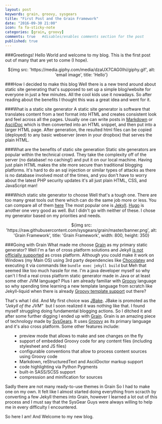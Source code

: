 ```yaml
---
layout: post
keywords: grain, groovy, sysgears
title: "First Post and the Grain Framework"
date: "2016-09-30 21:00"
icon: fa fa-sticky-note
categories: [grain, groovy]
comments: true   #disables/enables comments section for the post
published: true
---
```

###Greetings!
Hello World and welcome to my blog. This is the first post out of many that are yet to come (I hope).
<!--more-->

<center>
${img src: 'https://media.giphy.com/media/dzaUX7CAG0Ihi/giphy.gif', alt: 'email image', title: 'Hello'}
</center>

###How I decided to make this blog
Well there is a new trend around about static site generating that's supposed to set up a simple blog/website for everyone in just a few minutes.
All the cool kids use it nowadays. So after reading about the benefits I thought this was a great idea and went for it.

###What is a static site generator
A static site generator is software that translates content from a text format into HTML and creates consistent look and feel across all the pages. Usually one
can write posts in [Markdown] or [AsciiDoc] which is then converted into an HTML snippet, and then put into a larger HTML page. After generation, the resulted html
files can be copied (deployed) to any basic webserver (even in your dropbox) that serves the plain HTML.

###What are the benefits of static site generation
Static site generators are popular within the technical crowd. They take the complexity off of the server (no database! no caching!)
and put it on our local machine. Having just plain HTML makes the site more secure than traditional blogging platforms. It's hard to do an sql injection
or similar types of attacks as there is no database involved most of the times, and you don't have to worry about the latest PHP security updates 
it's all just plain HTML, CSS, and JavaScript man!

###Which static site generator to choose
Well that's a tough one. There are too many great tools out there which can do the same job more or less. You can compare all of them [here][staticgen]
The most popular one is [Jekyll]. [Hugo] is another one very good as well. But I didn't go with neither of these. I chose my generator based on my priorities and needs.

<center>
${img src: 'https://raw.githubusercontent.com/sysgears/grain/master/banner.png', alt: 'Grain Framework', title: 'Grain Framework', width: 800, height: 350}
</center>

###Going with Grain
What made me choose [Grain] as my primary static generator? Well I'm a fan of cross platform solutions and Jekyll [is not officially supported][JekyllWindows] as 
cross platform. Although you could make it work on Windows (my Main OS) using 3rd party dependencies like [Chocolatey] and executing it via commands like 
`bundle exec jekyll build` but Meh that seemed like too much hassle for me. I'm a java developer myself so why can't I find a real cross platform static generator
made in Java or at least some other JVM language? Plus I am already familiar with [Groovy] language so why spending time learning a new template language from
scratch like Jekyll-liquid when there is already [Groovy template support] out there?

That's what I did. And My first choice was [JBake]. JBake is promoted as the _"Jekyll of the JVM"_ &nbsp;but I soon realized it was nothing like that. 
I found myself struggling doing fundamental blogging actions. So I ditched it and after some further digging I ended up with [Grain]. 
Grain is an amazing piece of technology made by [SysGears]. It uses [Groovy] as its primary language and it's also cross platform. Some other features include:

<ul><ul type="disc">
<li>preview mode that allows to make and see changes on the fly</li>
<li>support of embedded Groovy code for any content files (including stylesheet and JS files)</li>
<li>configurable conventions that allow to process content sources using Groovy code</li>
<li>Markdown, reStructuredText and AsciiDoctor markup support</li>
<li>code highlighting via Python Pygments</li>
<li>built-in SASS/SCSS support</li>
<li>compression and minification for sources</li>
</ul></ul>

Sadly there are not many ready-to-use themes in Grain So I had to make one on my own. It felt like I almost started doing everything from scracth by converting 
a few Jekyll themes into Grain, however I learned a lot out of this process and I must say that the SysGear Guys were always willing to help me in every difficulty
I encountered.

So here I am! And Welcome to my new blog.

[SysGears]: http://sysgears.com/
[JBake]: http://jbake.org/
[Groovy template support]: http://docs.groovy-lang.org/latest/html/documentation/template-engines.html
[Groovy]: http://www.groovy-lang.org/
[Chocolatey]: https://chocolatey.org/
[JekyllWindows]: https://jekyllrb.com/docs/windows/
[Markdown]: http://daringfireball.net/projects/markdown/
[AsciiDoc]: http://www.methods.co.nz/asciidoc/
[Jekyll]: https://jekyllrb.com/
[Hugo]: https://gohugo.io/
[staticgen]: https://www.staticgen.com/
[SysGears]: http://sysgears.com/
[Grain]: http://sysgears.com/grain/